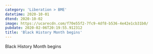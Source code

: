 ```yaml
---
category: 'Liberation > BME'
datetime: 2020-10-01
dtend: 2020-10-02
image: https://ucarecdn.com/f70e55f2-7fc9-4df8-b536-4e42e1cb31b0/
pubdate: 2020-02-06T20:19:55.912312
title: 'Black History Month begins'
---
```

Black History Month begins